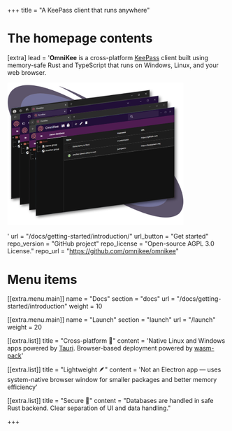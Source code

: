 +++
title = "A KeePass client that runs anywhere"


# The homepage contents
[extra]
lead = '<b>OmniKee</b> is a cross-platform <a href="https://keepass.info/">KeePass</a> client built using memory-safe Rust and TypeScript that runs on Windows, Linux, and your web browser. <p><img width="80%" src="./key-art.svg"></p>'
url = "/docs/getting-started/introduction/"
url_button = "Get started"
repo_version = "GitHub project"
repo_license = "Open-source AGPL 3.0 License."
repo_url = "https://github.com/omnikee/omnikee"

# Menu items
[[extra.menu.main]]
name = "Docs"
section = "docs"
url = "/docs/getting-started/introduction"
weight = 10

[[extra.menu.main]]
name = "Launch"
section = "launch"
url = "/launch"
weight = 20

[[extra.list]]
title = "Cross-platform 🌈"
content = 'Native Linux and Windows apps powered by <a href="https://v2.tauri.app">Tauri</a>. Browser-based deployment powered by <a href="https://github.com/rustwasm/wasm-pack">wasm-pack</a>'

[[extra.list]]
title = "Lightweight 🪶"
content = 'Not an Electron app &mdash; uses system-native browser window for smaller packages and better memory efficiency'

[[extra.list]]
title = "Secure 🔐"
content = "Databases are handled in safe Rust backend. Clear separation of UI and data handling."


+++
